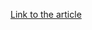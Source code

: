 [Link to the article](https://trustwave.com/en-us/resources/blogs/spiderlabs-blog/not-all-internet-connections-are-equal)
